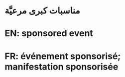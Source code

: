 # مناسبات كبرى مرعيَّة

# EN: sponsored event

# FR: événement sponsorisé; manifestation sponsorisée
